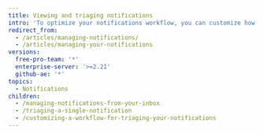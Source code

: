 ```yaml
---
title: Viewing and triaging notifications
intro: 'To optimize your notifications workflow, you can customize how you view and triage notifications.'
redirect_from:
  - /articles/managing-notifications/
  - /articles/managing-your-notifications
versions:
  free-pro-team: '*'
  enterprise-server: '>=2.21'
  github-ae: '*'
topics:
  - Notifications
children:
  - /managing-notifications-from-your-inbox
  - /triaging-a-single-notification
  - /customizing-a-workflow-for-triaging-your-notifications
---
```


